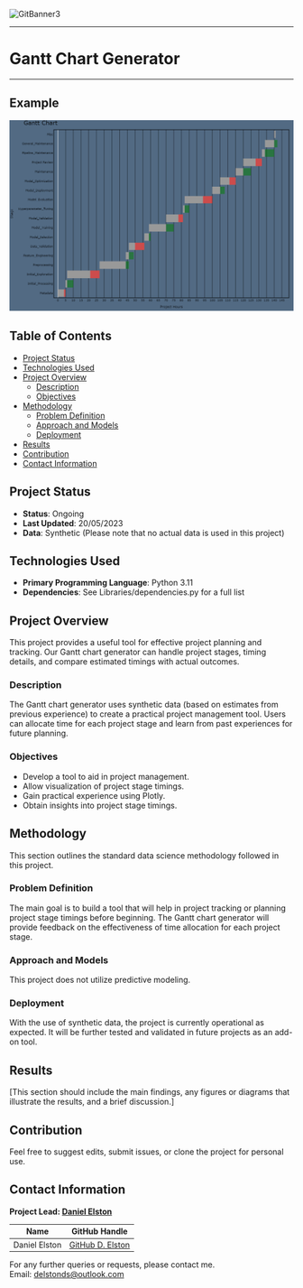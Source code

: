 ![GitBanner3](https://user-images.githubusercontent.com/98388088/158277311-535b2e53-190e-4060-a383-42e9f308ca75.png)

---

# Gantt Chart Generator 

---

## Example
![Issue loading Image](gantt_chart_example.png)




## Table of Contents
- [Project Status](#project-status)
- [Technologies Used](#technologies-used)
- [Project Overview](#project-overview)
    - [Description](#description)
    - [Objectives](#objectives)
- [Methodology](#methodology)
    - [Problem Definition](#problem-definition)
    - [Approach and Models](#approach-and-models)
    - [Deployment](#deployment)
- [Results](#results)
- [Contribution](#contribution)
- [Contact Information](#contact-information)


## Project Status
- **Status**: Ongoing
- **Last Updated**: 20/05/2023
- **Data**: Synthetic (Please note that no actual data is used in this project)

## Technologies Used
- **Primary Programming Language**: Python 3.11
- **Dependencies**: See Libraries/dependencies.py for a full list

## Project Overview
This project provides a useful tool for effective project planning and tracking. Our Gantt chart generator can handle project stages, timing details, and compare estimated timings with actual outcomes.

### Description
The Gantt chart generator uses synthetic data (based on estimates from previous experience) to create a practical project management tool. Users can allocate time for each project stage and learn from past experiences for future planning.

### Objectives
- Develop a tool to aid in project management.
- Allow visualization of project stage timings.
- Gain practical experience using Plotly.
- Obtain insights into project stage timings.

## Methodology
This section outlines the standard data science methodology followed in this project.

### Problem Definition
The main goal is to build a tool that will help in project tracking or planning project stage timings before beginning. The Gantt chart generator will provide feedback on the effectiveness of time allocation for each project stage.

### Approach and Models
This project does not utilize predictive modeling.

### Deployment
With the use of synthetic data, the project is currently operational as expected. It will be further tested and validated in future projects as an add-on tool.

## Results
[This section should include the main findings, any figures or diagrams that illustrate the results, and a brief discussion.]

## Contribution
Feel free to suggest edits, submit issues, or clone the project for personal use.

## Contact Information
**Project Lead: [Daniel Elston](https://github.com/Daniel-Elston)**

|Name     |  GitHub Handle   |  
|---------|-----------------|
| Daniel Elston | [GitHub D. Elston](https://github.com/Daniel-Elston)   |

For any further queries or requests, please contact me.<br/>
Email: delstonds@outlook.com <br/>
